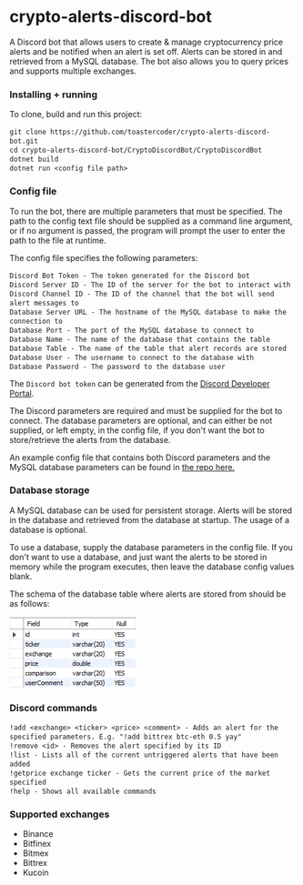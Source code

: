 
# crypto-alerts-discord-bot

A Discord bot that allows users to create & manage cryptocurrency price alerts and be notified when an alert is set off. Alerts can be stored in and retrieved from a MySQL database. The bot also allows you to query prices and supports multiple exchanges.

### Installing + running

To clone, build and run this project:
```
git clone https://github.com/toastercoder/crypto-alerts-discord-bot.git
cd crypto-alerts-discord-bot/CryptoDiscordBot/CryptoDiscordBot
dotnet build
dotnet run <config file path>
```


### Config file
To run the bot, there are multiple parameters that must be specified. The path to the config text file should be supplied as a command line argument, or if no argument is passed, the program will prompt the user to enter the path to the file at runtime. 

The config file specifies the following parameters:

```
Discord Bot Token - The token generated for the Discord bot
Discord Server ID - The ID of the server for the bot to interact with
Discord Channel ID - The ID of the channel that the bot will send alert messages to
Database Server URL - The hostname of the MySQL database to make the connection to
Database Port - The port of the MySQL database to connect to
Database Name - The name of the database that contains the table
Database Table - The name of the table that alert records are stored
Database User - The username to connect to the database with
Database Password - The password to the database user
```
The `Discord bot token` can be generated from the [Discord Developer Portal](https://discord.com/developers/applications).

The Discord parameters are required and must be supplied for the bot to connect. The database parameters are optional, and can either be not supplied, or left empty, in the config file, if you don't want the bot to store/retrieve the alerts from the database.

An example config file that contains both Discord parameters and the MySQL database parameters can be found in [the repo here.](https://github.com/toastercoder/crypto-alerts-discord-bot/blob/master/config.txt)


### Database storage
A MySQL database can be used for persistent storage. Alerts will be stored in the database and retrieved from the database at startup. The usage of a database is optional. 

To use a database, supply the database parameters in the config file. If you don't want to use a database, and just want the alerts to be stored in memory while the program executes, then leave the database config values blank.

The schema of the database table where alerts are stored from should be as follows:

![alt tag](database_schema.png)


### Discord commands
```
!add <exchange> <ticker> <price> <comment> - Adds an alert for the specified parameters. E.g. "!add bittrex btc-eth 0.5 yay"
!remove <id> - Removes the alert specified by its ID
!list - Lists all of the current untriggered alerts that have been added
!getprice exchange ticker - Gets the current price of the market specified
!help - Shows all available commands
```

### Supported exchanges
* Binance
* Bitfinex
* Bitmex
* Bittrex
* Kucoin
